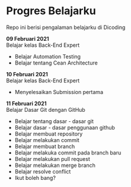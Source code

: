 # Progres Belajarku
Repo ini berisi pengalaman belajarku di Dicoding

**09 Februari 2021**  
Belajar kelas Back-End Expert
- Belajar Automation Testing
- Belajar tentang Cean Architecture

**10 Februari 2021**  
Belajar kelas Back-End Expert
- Menyelesaikan Submission pertama

**11 Februari 2021**  
Belajar Dasar Git dengan GitHub
- Belajar tentang dasar - dasar git
- Belajar dasar - dasar penggunaan github
- Belajar membuat repository
- Belajar melakukan commit
- Belajar membuat branch
- Belajar melakuka commit pada branch baru
- Belajar melakukan pull request
- Belajar melakukan merge branch
- Belajar resolve conflict
- Ikut boleh bang?
